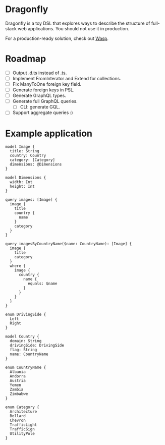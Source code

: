 # Dragonfly

Dragonfly is a toy DSL that explores ways to describe the structure of full-stack web applications. You should not use it in production.

For a production-ready solution, check out [Wasp](https://wasp-lang.dev/).

# Roadmap
- [ ] Output .d.ts instead of .ts.
- [ ] Implement FromInterator and Extend for collections.
- [ ] Fix ManyToOne foreign key field.
- [ ] Generate foreign keys in PSL.
- [ ] Generate GraphQL types.
- [ ] Generate full GraphQL queries.
  - [ ] CLI: generate GQL.
- [ ] Support aggregate queries :)

# Example application

```dfly
model Image {
  title: String
  country: Country
  category: [Category]
  dimensions: @Dimensions
}

model Dimensions {
  width: Int
  height: Int
}

query images: [Image] {
  image {
    title
    country {
      name
    }
    category
  }
}

query imagesByCountryName($name: CountryName): [Image] {
  image {
    title
    category
  }
  where {
    image {
      country {
        name {
          equals: $name
        }
      }
    }
  }
}

enum DrivingSide {
  Left
  Right
}

model Country {
  domain: String
  drivingSide: DrivingSide
  flag: String
  name: CountryName
}

enum CountryName {
  Albania
  Andorra
  Austria
  Yemen
  Zambia
  Zimbabwe
}

enum Category {
  Architecture
  Bollard
  Chevron
  TrafficLight
  TrafficSign
  UtilityPole
}
```
